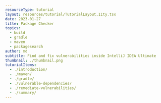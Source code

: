 ```yaml
---
resourceType: tutorial
layout: resources/tutorial/TutorialLayout.11ty.tsx
date: 2023-01-27
title: Package Checker
topics:
  - build
  - gradle
  - maven
  - packagesearch
author: md
subtitle: Find and fix vulnerabilities inside IntelliJ IDEA Ultimate
thumbnail: ./thumbnail.png
tutorialItems:
  - ./introduction/
  - ./maven/
  - ./gradle/
  - ./vulnerable-dependencies/
  - ./remediate-vulnerabilities/
  - ./summary/
---
```


